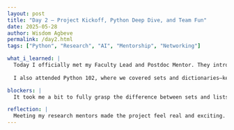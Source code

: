 ```yaml
---
layout: post
title: "Day 2 – Project Kickoff, Python Deep Dive, and Team Fun"
date: 2025-05-28
author: Wisdom Agbeve
permalink: /day2.html
tags: ["Python", "Research", "AI", "Mentorship", "Networking"]

what_i_learned: |
  Today I officially met my Faculty Lead and Postdoc Mentor. They introduced the title of our summer research project: “AI-Driven Flight Delay Prediction Model for Climate-Resilient Airspace Management.” It gave me a better understanding of how our work ties into real-world challenges, especially in aviation and sustainability. 
  
  I also attended Python 102, where we covered sets and dictionaries—key data structures that I can already tell will be useful in data modeling and preprocessing.. 

blockers: |
  It took me a bit to fully grasp the difference between sets and lists in Python, but working through the examples helped clarify their use cases.

reflection: |
  Meeting my research mentors made the project feel real and exciting. There’s a lot to read and catch up on, but I’m motivated by the impact our model could have. I also really enjoyed the Head Bands game—it was a fun way to connect with other interns and unwind after an intense day of learning. I’m starting to feel more comfortable in this space and more confident about what’s ahead.
---
```

